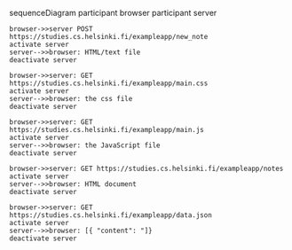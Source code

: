 sequenceDiagram
    participant browser
    participant server

    browser->>server POST  https://studies.cs.helsinki.fi/exampleapp/new_note
    activate server
    server-->>browser: HTML/text file
    deactivate server

    browser->>server: GET https://studies.cs.helsinki.fi/exampleapp/main.css
    activate server
    server-->>browser: the css file
    deactivate server

    browser->>server: GET https://studies.cs.helsinki.fi/exampleapp/main.js
    activate server
    server-->>browser: the JavaScript file
    deactivate server
    
    browser->>server: GET https://studies.cs.helsinki.fi/exampleapp/notes
    activate server
    server-->>browser: HTML document
    deactivate server

    browser->>server: GET https://studies.cs.helsinki.fi/exampleapp/data.json
    activate server
    server-->>browser: [{ "content": "]}
    deactivate server

